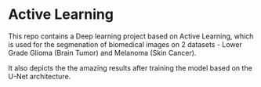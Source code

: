 # Active Learning
This repo contains a Deep learning project based on Active Learning, which is used for the segmenation of biomedical images on 2 datasets - Lower Grade Glioma (Brain Tumor) and Melanoma (Skin Cancer).

It also depicts the the amazing results after training the model based on the U-Net architecture.
